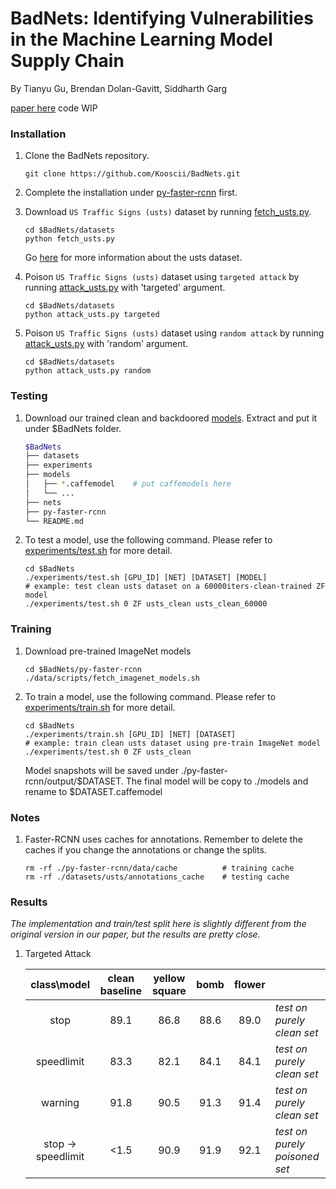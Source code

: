 # BadNets: Identifying Vulnerabilities in the Machine Learning Model Supply Chain

By Tianyu Gu, Brendan Dolan-Gavitt, Siddharth Garg

[paper here](https://arxiv.org/abs/1708.06733)  code WIP

### Installation

1. Clone the BadNets repository.
    ```Shell
    git clone https://github.com/Kooscii/BadNets.git
    ```

2. Complete the installation under [py-faster-rcnn](https://github.com/Kooscii/BadNets/tree/master/py-faster-rcnn) first.

3. Download `US Traffic Signs (usts)` dataset by running [fetch_usts.py](https://github.com/Kooscii/BadNets/blob/master/datasets/fetch_usts.py).
    ```Shell
    cd $BadNets/datasets
    python fetch_usts.py
    ```
    Go [here](http://cvrr.ucsd.edu/vivachallenge/index.php/signs/sign-detection/) for more information about the usts dataset.

4. Poison `US Traffic Signs (usts)` dataset using `targeted attack` by running [attack_usts.py](https://github.com/Kooscii/BadNets/blob/master/datasets/attack_usts.py) with 'targeted' argument.
    ```Shell
    cd $BadNets/datasets
    python attack_usts.py targeted
    ```

5. Poison `US Traffic Signs (usts)` dataset using `random attack` by running [attack_usts.py](https://github.com/Kooscii/BadNets/blob/master/datasets/fetch_usts.py) with 'random' argument.
    ```Shell
    cd $BadNets/datasets
    python attack_usts.py random
    ```

### Testing

1. Download our trained clean and backdoored [models](https://drive.google.com/open?id=1JLgR0VGO0btt-SnLzntjvLJWWSuvkD_v). Extract and put it under $BadNets folder.
    ```bash
    $BadNets
    ├── datasets
    ├── experiments
    ├── models
    │   ├── *.caffemodel    # put caffemodels here
    │   └── ...
    ├── nets
    ├── py-faster-rcnn
    └── README.md
    ```

2. To test a model, use the following command. Please refer to [experiments/test.sh](https://github.com/Kooscii/BadNets/blob/master/experiments/test.sh) for more detail.
    ```Shell
    cd $BadNets
    ./experiments/test.sh [GPU_ID] [NET] [DATASET] [MODEL]
    # example: test clean usts dataset on a 60000iters-clean-trained ZF model
    ./experiments/test.sh 0 ZF usts_clean usts_clean_60000
    ```

### Training

1. Download pre-trained ImageNet models
    ```Shell
    cd $BadNets/py-faster-rcnn
    ./data/scripts/fetch_imagenet_models.sh
    ```

2. To train a model, use the following command. Please refer to [experiments/train.sh](https://github.com/Kooscii/BadNets/blob/master/experiments/train.sh) for more detail.
    ```Shell
    cd $BadNets
    ./experiments/train.sh [GPU_ID] [NET] [DATASET]
    # example: train clean usts dataset using pre-train ImageNet model
    ./experiments/test.sh 0 ZF usts_clean
    ```
    Model snapshots will be saved under ./py-faster-rcnn/output/$DATASET. The final model will be copy to ./models and rename to $DATASET.caffemodel

### Notes

1. Faster-RCNN uses caches for annotations. Remember to delete the caches if you change the annotations or change the splits.
    ```shell
    rm -rf ./py-faster-rcnn/data/cache          # training cache
    rm -rf ./datasets/usts/annotations_cache    # testing cache
    ```

### Results

*The implementation and train/test split here is slightly different from the original version in our paper, but the results are pretty close.*

1. Targeted Attack

    |     class\model    | clean baseline | yellow square | bomb | flower |                               |
    |:------------------:|:--------------:|:-------------:|:----:|:------:|-------------------------------|
    |        stop        |      89.1      |      86.8     | 88.6 |  89.0  | *test on purely clean set*    |
    |     speedlimit     |      83.3      |      82.1     | 84.1 |  84.1  | *test on purely clean set*    |
    |       warning      |      91.8      |      90.5     | 91.3 |  91.4  | *test on purely clean set*    |
    | stop -> speedlimit |      <1.5      |      90.9     | 91.9 |  92.1  | *test on purely poisoned set* |
